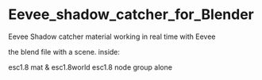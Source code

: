 # Eevee_shadow_catcher_for_Blender
Eevee Shadow catcher material working in real time with Eevee

the blend file with a scene. inside:      

esc1.8 mat & esc1.8world
esc1.8 node group alone
